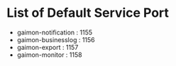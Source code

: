 # List of Default Service Port

- gaimon-notification : 1155
- gaimon-businesslog : 1156
- gaimon-export : 1157
- gaimon-monitor : 1158